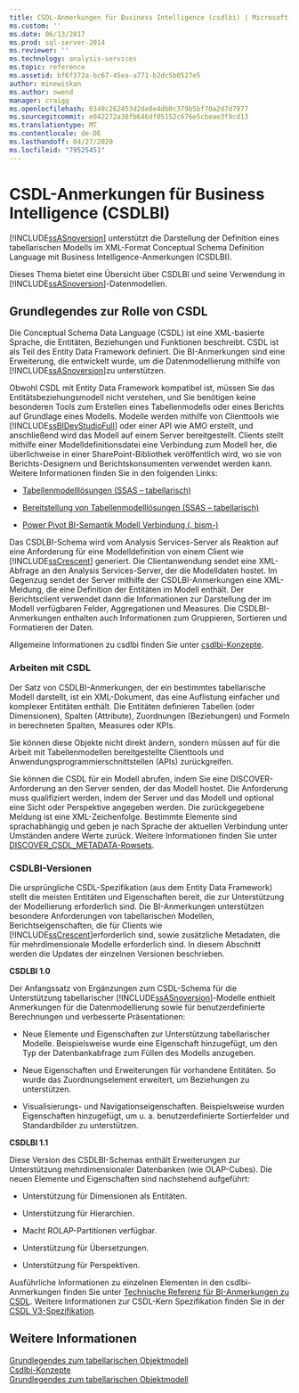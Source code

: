 ```yaml
---
title: CSDL-Anmerkungen für Business Intelligence (csdlbi) | Microsoft-Dokumentation
ms.custom: ''
ms.date: 06/13/2017
ms.prod: sql-server-2014
ms.reviewer: ''
ms.technology: analysis-services
ms.topic: reference
ms.assetid: bf6f372a-bc67-45ea-a771-b2dc5b0527e5
author: minewiskan
ms.author: owend
manager: craigg
ms.openlocfilehash: 0348c262453d2de8e4db0c379b5bf70a2d7d7977
ms.sourcegitcommit: e042272a38fb646df05152c676e5cbeae3f9cd13
ms.translationtype: MT
ms.contentlocale: de-DE
ms.lasthandoff: 04/27/2020
ms.locfileid: "79525451"
---
```

# <a name="csdl-annotations-for-business-intelligence-csdlbi"></a>CSDL-Anmerkungen für Business Intelligence (CSDLBI)
  [!INCLUDE[ssASnoversion](../../includes/ssasnoversion-md.md)] unterstützt die Darstellung der Definition eines tabellarischen Modells im XML-Format Conceptual Schema Definition Language mit Business Intelligence-Anmerkungen (CSDLBI).  
  
 Dieses Thema bietet eine Übersicht über CSDLBI und seine Verwendung in [!INCLUDE[ssASnoversion](../../includes/ssasnoversion-md.md)]-Datenmodellen.  
  
## <a name="understanding-the-role-of-csdl"></a>Grundlegendes zur Rolle von CSDL  
 Die Conceptual Schema Data Language (CSDL) ist eine XML-basierte Sprache, die Entitäten, Beziehungen und Funktionen beschreibt. CSDL ist als Teil des Entity Data Framework definiert. Die BI-Anmerkungen sind eine Erweiterung, die entwickelt wurde, um die Datenmodellierung mithilfe von [!INCLUDE[ssASnoversion](../../includes/ssasnoversion-md.md)]zu unterstützen.  
  
 Obwohl CSDL mit Entity Data Framework kompatibel ist, müssen Sie das Entitätsbeziehungsmodell nicht verstehen, und Sie benötigen keine besonderen Tools zum Erstellen eines Tabellenmodells oder eines Berichts auf Grundlage eines Modells. Modelle werden mithilfe von Clienttools wie [!INCLUDE[ssBIDevStudioFull](../../includes/ssbidevstudiofull-md.md)] oder einer API wie AMO erstellt, und anschließend wird das Modell auf einem Server bereitgestellt. Clients stellt mithilfe einer Modelldefinitionsdatei eine Verbindung zum Modell her, die überlichweise in einer SharePoint-Bibliothek veröffentlich wird, wo sie von Berichts-Designern und Berichtskonsumenten verwendet werden kann. Weitere Informationen finden Sie in den folgenden Links:  
  
-   [Tabellenmodelllösungen &#40;SSAS – tabellarisch&#41;](../tabular-model-solutions-ssas-tabular.md)  
  
-   [Bereitstellung von Tabellenmodelllösungen &#40;SSAS – tabellarisch&#41;](../tabular-models/tabular-model-solution-deployment-ssas-tabular.md)  
  
-   [Power Pivot BI-Semantik Modell Verbindung &#40;. bism-&#41;](../power-pivot-sharepoint/power-pivot-bi-semantic-model-connection-bism.md)  
  
 Das CSDLBI-Schema wird vom Analysis Services-Server als Reaktion auf eine Anforderung für eine Modelldefinition von einem Client wie [!INCLUDE[ssCrescent](../../includes/sscrescent-md.md)] generiert. Die Clientanwendung sendet eine XML-Abfrage an den Analysis Services-Server, der die Modelldaten hostet. Im Gegenzug sendet der Server mithilfe der CSDLBI-Anmerkungen eine XML-Meldung, die eine Definition der Entitäten im Modell enthält. Der Berichtsclient verwendet dann die Informationen zur Darstellung der im Modell verfügbaren Felder, Aggregationen und Measures. Die CSDLBI-Anmerkungen enthalten auch Informationen zum Gruppieren, Sortieren und Formatieren der Daten.  
  
 Allgemeine Informationen zu csdlbi finden Sie unter [csdlbi-Konzepte](/analysis-services/csdlbi/csdlbi-concepts).  
  
### <a name="working-with-csdl"></a>Arbeiten mit CSDL  
 Der Satz von CSDLBI-Anmerkungen, der ein bestimmtes tabellarische Modell darstellt, ist ein XML-Dokument, das eine Auflistung einfacher und komplexer Entitäten enthält. Die Entitäten definieren Tabellen (oder Dimensionen), Spalten (Attribute), Zuordnungen (Beziehungen) und Formeln in berechneten Spalten, Measures oder KPIs.  
  
 Sie können diese Objekte nicht direkt ändern, sondern müssen auf für die Arbeit mit Tabellenmodellen bereitgestellte Clienttools und Anwendungsprogrammierschnittstellen (APIs) zurückgreifen.  
  
 Sie können die CSDL für ein Modell abrufen, indem Sie eine DISCOVER-Anforderung an den Server senden, der das Modell hostet. Die Anforderung muss qualifiziert werden, indem der Server und das Modell und optional eine Sicht oder Perspektive angegeben werden. Die zurückgegebene Meldung ist eine XML-Zeichenfolge. Bestimmte Elemente sind sprachabhängig und geben je nach Sprache der aktuellen Verbindung unter Umständen andere Werte zurück. Weitere Informationen finden Sie unter [DISCOVER_CSDL_METADATA-Rowsets](https://docs.microsoft.com/bi-reference/schema-rowsets/xml/discover-csdl-metadata-rowset).  
  
### <a name="csdlbi-versions"></a>CSDLBI-Versionen  
 Die ursprüngliche CSDL-Spezifikation (aus dem Entity Data Framework) stellt die meisten Entitäten und Eigenschaften bereit, die zur Unterstützung der Modellierung erforderlich sind. Die BI-Anmerkungen unterstützen besondere Anforderungen von tabellarischen Modellen, Berichtseigenschaften, die für Clients wie [!INCLUDE[ssCrescent](../../includes/sscrescent-md.md)]erforderlich sind, sowie zusätzliche Metadaten, die für mehrdimensionale Modelle erforderlich sind. In diesem Abschnitt werden die Updates der einzelnen Versionen beschrieben.  
  
 **CSDLBI 1.0**  
  
 Der Anfangssatz von Ergänzungen zum CSDL-Schema für die Unterstützung tabellarischer [!INCLUDE[ssASnoversion](../../includes/ssasnoversion-md.md)]-Modelle enthielt Anmerkungen für die Datenmodellierung sowie für benutzerdefinierte Berechnungen und verbesserte Präsentationen:  
  
-   Neue Elemente und Eigenschaften zur Unterstützung tabellarischer Modelle. Beispielsweise wurde eine Eigenschaft hinzugefügt, um den Typ der Datenbankabfrage zum Füllen des Modells anzugeben.  
  
-   Neue Eigenschaften und Erweiterungen für vorhandene Entitäten.  So wurde das Zuordnungselement erweitert, um Beziehungen zu unterstützen.  
  
-   Visualisierungs- und Navigationseigenschaften. Beispielsweise wurden Eigenschaften hinzugefügt, um u. a. benutzerdefinierte Sortierfelder und Standardbilder zu unterstützen.  
  
 **CSDLBI 1.1**  
  
 Diese Version des CSDLBI-Schemas enthält Erweiterungen zur Unterstützung mehrdimensionaler Datenbanken (wie OLAP-Cubes). Die neuen Elemente und Eigenschaften sind nachstehend aufgeführt:  
  
-   Unterstützung für Dimensionen als Entitäten.  
  
-   Unterstützung für Hierarchien.  
  
-   Macht ROLAP-Partitionen verfügbar.  
  
-   Unterstützung für Übersetzungen.  
  
-   Unterstützung für Perspektiven.  
  
 Ausführliche Informationen zu einzelnen Elementen in den csdlbi-Anmerkungen finden Sie unter [Technische Referenz für BI-Anmerkungen zu CSDL](/analysis-services/csdlbi/technical-reference-for-bi-annotations-to-csdl). Weitere Informationen zur CSDL-Kern Spezifikation finden Sie in der [CSDL V3-Spezifikation](https://docs.microsoft.com/ef/ef6/modeling/designer/advanced/edmx/csdl-spec).  
  
  
## <a name="see-also"></a>Weitere Informationen  
 [Grundlegendes zum tabellarischen Objektmodell](representation/understanding-tabular-object-model-at-levels-1050-through-1103.md)   
 [Csdlbi-Konzepte](/analysis-services/csdlbi/csdlbi-concepts)   
 [Grundlegendes zum tabellarischen Objektmodell](representation/understanding-tabular-object-model-at-levels-1050-through-1103.md)  
  
  
